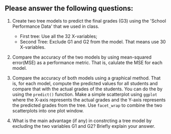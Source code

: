 ## Please answer the following questions:

1. Create two tree models to predict the final grades (G3) using the 'School Performance Data' that we used in class.  
    -  First tree: Use all the 32 X-variables;
    -  Second Tree: Exclude G1 and G2 from the model.  That means use 30 X-variables. 

2. Compare the accuracy of the two models by using mean-squared error(MSE) as a performance metric. That is, calulate the MSE for each model.

3. Compare the accuracy of both models using a graphical method.  That is, for each model, compute the predicted values for all students and compare that with the actual grades of the students.  You can do the by using the `predict()` function.  Make a simple scatterplot using `ggplot` where the X-axis represents the actual grades and the Y-axis represents the predicted grades from the tree.  Use `facet_wrap` to combine the two scatterplots into one plot window.

4. What is the main advantage (if any) in constrcting a tree model by excluding the two variables G1 and G2?  Briefly explain your answer.
